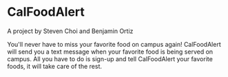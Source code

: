 CalFoodAlert
============
A project by Steven Choi and Benjamin Ortiz

You'll never have to miss your favorite food on campus again! CalFoodAlert will send you a text message when your favorite food is being served on campus. All you have to do is sign-up and tell CalFoodAlert your favorite foods, it will take care of the rest.
